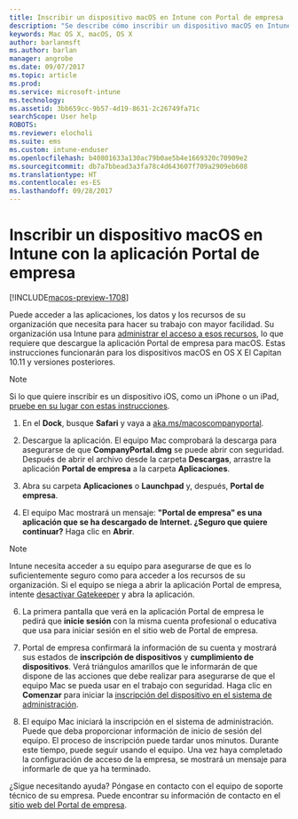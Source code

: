 ```yaml
---
title: Inscribir un dispositivo macOS en Intune con Portal de empresa | Microsoft Docs
description: "Se describe cómo inscribir un dispositivo macOS en Intune con la aplicación Portal de empresa."
keywords: Mac OS X, macOS, OS X
author: barlanmsft
ms.author: barlan
manager: angrobe
ms.date: 09/07/2017
ms.topic: article
ms.prod: 
ms.service: microsoft-intune
ms.technology: 
ms.assetid: 3bb659cc-9b57-4d19-8631-2c26749fa71c
searchScope: User help
ROBOTS: 
ms.reviewer: elocholi
ms.suite: ems
ms.custom: intune-enduser
ms.openlocfilehash: b40801633a130ac79b0ae5b4e1669320c70909e2
ms.sourcegitcommit: db7a7bbead3a3fa78c4d643607f709a2909eb608
ms.translationtype: HT
ms.contentlocale: es-ES
ms.lasthandoff: 09/28/2017
---
```

# <a name="enroll-your-macos-device-in-intune-with-the-company-portal-app"></a>Inscribir un dispositivo macOS en Intune con la aplicación Portal de empresa

[!INCLUDE[macos-preview-1708](./includes/macos-preview-1708.md)]

Puede acceder a las aplicaciones, los datos y los recursos de su organización que necesita para hacer su trabajo con mayor facilidad. Su organización usa Intune para [administrar el acceso a esos recursos](what-happens-if-you-install-the-Company-Portal-app-and-enroll-your-device-in-intune-ios.md), lo que requiere que descargue la aplicación Portal de empresa para macOS. Estas instrucciones funcionarán para los dispositivos macOS en OS X El Capitan 10.11 y versiones posteriores.

  > [!NOTE]
  > Si lo que quiere inscribir es un dispositivo iOS, como un iPhone o un iPad, [pruebe en su lugar con estas instrucciones](enroll-your-device-in-intune-ios.md).

1.  En el __Dock__, busque __Safari__ y vaya a [aka.ms/macoscompanyportal](https://aka.ms/macoscompanyportal). 

2. Descargue la aplicación. El equipo Mac comprobará la descarga para asegurarse de que **CompanyPortal.dmg** se puede abrir con seguridad. Después de abrir el archivo desde la carpeta **Descargas**, arrastre la aplicación **Portal de empresa** a la carpeta **Aplicaciones**.

3. Abra su carpeta **Aplicaciones** o **Launchpad** y, después, **Portal de empresa**.

4. El equipo Mac mostrará un mensaje: **"Portal de empresa" es una aplicación que se ha descargado de Internet. ¿Seguro que quiere continuar?** Haga clic en **Abrir**.

  > [!NOTE]
  > Intune necesita acceder a su equipo para asegurarse de que es lo suficientemente seguro como para acceder a los recursos de su organización. Si el equipo se niega a abrir la aplicación Portal de empresa, intente [desactivar Gatekeeper](https://support.apple.com/HT202491) y abra la aplicación.

6. La primera pantalla que verá en la aplicación Portal de empresa le pedirá que **inicie sesión** con la misma cuenta profesional o educativa que usa para iniciar sesión en el sitio web de Portal de empresa.

7. Portal de empresa confirmará la información de su cuenta y mostrará sus estados de **inscripción de dispositivos** y **cumplimiento de dispositivos**. Verá triángulos amarillos que le informarán de que dispone de las acciones que debe realizar para asegurarse de que el equipo Mac se pueda usar en el trabajo con seguridad. Haga clic en **Comenzar** para iniciar la [inscripción del dispositivo en el sistema de administración](what-info-can-your-company-see-when-you-enroll-your-device-in-intune.md).

8. El equipo Mac iniciará la inscripción en el sistema de administración. Puede que deba proporcionar información de inicio de sesión del equipo. El proceso de inscripción puede tardar unos minutos. Durante este tiempo, puede seguir usando el equipo. Una vez haya completado la configuración de acceso de la empresa, se mostrará un mensaje para informarle de que ya ha terminado.

¿Sigue necesitando ayuda? Póngase en contacto con el equipo de soporte técnico de su empresa. Puede encontrar su información de contacto en el [sitio web del Portal de empresa](https://portal.manage.microsoft.com).
